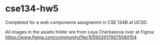 # cse134-hw5
Completed for a web components assignemnt in CSE 134B at UCSD.

All images in the assets folder are from Leya Cherkasova over at Figma: https://www.figma.com/community/file/1059229179375580154
